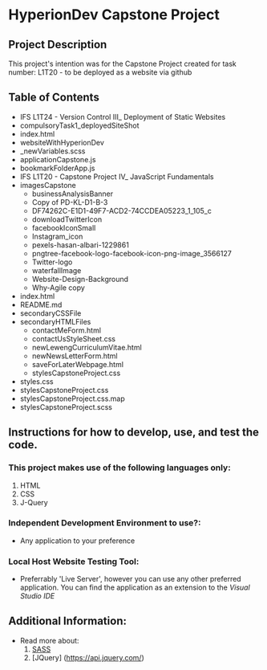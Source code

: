 # HyperionDev Capstone Project

## Project Description

This project's intention was for the Capstone Project created for task number: L1T20 - to be deployed as a website via github

## Table of Contents

* IFS L1T24 - Version Control III_ Deployment of Static Websites
* compulsoryTask1_deployedSiteShot
* index.html
* websiteWithHyperionDev
 * _newVariables.scss
 * applicationCapstone.js
 * bookmarkFolderApp.js
 * IFS L1T20 - Capstone Project IV_ JavaScript Fundamentals
 * imagesCapstone
    * businessAnalysisBanner
    * Copy of PD-KL-D1-B-3
    * DF74262C-E1D1-49F7-ACD2-74CCDEA05223_1_105_c
    * downloadTwitterIcon
    * facebookIconSmall
    * Instagram_icon
    * pexels-hasan-albari-1229861
    * pngtree-facebook-logo-facebook-icon-png-image_3566127
    * Twitter-logo
    * waterfallImage
    * Website-Design-Background
    * Why-Agile copy
  * index.html
  * README.md
 * secondaryCSSFile
 * secondaryHTMLFiles
   * contactMeForm.html
   * contactUsStyleSheet.css
   * newLewengCurriculumVitae.html
   * newNewsLetterForm.html
   * saveForLaterWebpage.html
   * stylesCapstoneProject.css
 * styles.css
 * stylesCapstoneProject.css
 * stylesCapstoneProject.css.map
 * stylesCapstoneProject.scss

## Instructions for how to develop, use, and test the code.

### This project makes use of the following languages only:
1. HTML
2. CSS
3. J-Query

### Independent Development Environment to use?:
* Any application to your preference

### Local Host Website Testing Tool:
* Preferrably 'Live Server', however you can use any other preferred application. You can find the application as an extension to the _Visual Studio IDE_

## Additional Information:
* Read more about:
  1. [SASS](https://sass-lang.com/)
  2. [JQuery] (https://api.jquery.com/)
